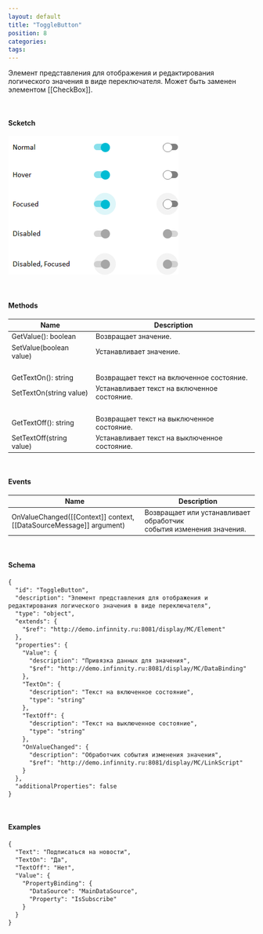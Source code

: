 ```yaml
---
layout: default
title: "ToggleButton"
position: 8
categories: 
tags: 
---
```


Элемент представления для отображения и редактирования логического значения в виде переключателя. Может быть заменен элементом [[CheckBox]].

   

#### Scketch

![](ToggleButton_01.png)

   

#### Methods

|Name|Description|
|----|-----------|
|GetValue(): boolean|Возвращает значение.|
|SetValue(boolean value)|Устанавливает значение.|
| | |
|GetTextOn(): string|Возвращает текст на включенное состояние.|
|SetTextOn(string value)|Устанавливает текст на включенное состояние.|
| | |
|GetTextOff(): string|Возвращает текст на выключенное состояние.|
|SetTextOff(string value)|Устанавливает текст на выключенное состояние.|

   

#### Events

|Name|Description|
|----|-----------|
|OnValueChanged([[Context]] context, [[DataSourceMessage]] argument)|Возвращает или устанавливает обработчик события изменения значения.|

   

#### Schema

```
{
  "id": "ToggleButton",
  "description": "Элемент представления для отображения и редактирования логического значения в виде переключателя",
  "type": "object",
  "extends": {
    "$ref": "http://demo.infinnity.ru:8081/display/MC/Element"
  },
  "properties": {
    "Value": {
      "description": "Привязка данных для значения",
      "$ref": "http://demo.infinnity.ru:8081/display/MC/DataBinding"
    },
    "TextOn": {
      "description": "Текст на включенное состояние",
      "type": "string"
    },
    "TextOff": {
      "description": "Текст на выключенное состояние",
      "type": "string"
    },
    "OnValueChanged": {
      "description": "Обработчик события изменения значения",
      "$ref": "http://demo.infinnity.ru:8081/display/MC/LinkScript"
    }
  },
  "additionalProperties": false
}
```

    

#### Examples

```
{
  "Text": "Подписаться на новости",
  "TextOn": "Да",
  "TextOff": "Нет",
  "Value": {
    "PropertyBinding": {
      "DataSource": "MainDataSource",
      "Property": "IsSubscribe"
    }
  }
}
```

 

 

